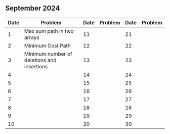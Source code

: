 ## September 2024

| Date | Problem                                    | Date | Problem | Date | Problem |
| ---- | ------------------------------------------ | ---- | ------- | ---- | ------- |
| 1    | Max sum path in two arrays                 | 11   |         | 21   |         |
| 2    | Minimum Cost Path                          | 12   |         | 22   |         |
| 3    | Minimum number of deletions and insertions | 13   |         | 23   |         |
| 4    |                                            | 14   |         | 24   |         |
| 5    |                                            | 15   |         | 25   |         |
| 6    |                                            | 16   |         | 26   |         |
| 7    |                                            | 17   |         | 27   |         |
| 8    |                                            | 18   |         | 28   |         |
| 9    |                                            | 19   |         | 29   |         |
| 10   |                                            | 20   |         | 30   |         |

